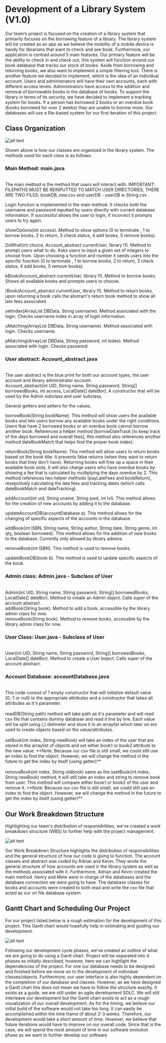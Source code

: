 <H1>Development of a Library System (V1.0)</H1>
Our team’s project is focused on the creation of a library system that primarily focuses on the borrowing feature of a library. The library system will be created as an app as we believe the mobility of a mobile device is handy for librarians that want to check and see book. Furthermore, our application is centred around 5 main features. Our primary feature will be the ability to check in and check out, this system will function around our book database that tracks our stock of books. Aside from borrowing and returning books, we also want to implement a simple filtering tool. There is another feature we decided to implement, which is the idea of an individual account. Users and administrators will have their own accounts, each with different access levels. Administrators have access to the addition and removal of borrowable books in the database of books. To support the library in terms of its security, we have decided to implement a tracking system for books. If a person has borrowed 2 books or an overdue book (books borrowed for over 2 weeks) they are unable to borrow more. Our databases will use a file-based system for our first iteration of this project. <br/>
<H2>Class Organization</H2>

![alt text](https://github.com/310g17/librarySystem/blob/main/rscforReadme/Class%20Organization%20Structure.jpg)<br/>

Shown above is how our classes are organized in the library system. The methods used for each class is as follows: <br/>
<H3>Main Method: main.java </H3><br/>
The main method is the method that users will interact with. IMPORTANT: FILEPATHS MUST BE REINPUTTED TO MATCH USER DIRECTORIES, THERE ARE TWO FILES: bookDB_new.csv and userDB - userDB w String.csv </br>

Login function is implemented in the main method. It checks both the username and password inputted by users directly with current database information. If successful allows the user to login, if incorrect it prompts users to try again.  <br/>

showOptions(int access). Method to show options (0 to terminate , 1 to borrow books, 2 to return, 3 check status, 4 add books, 5 remove books).

DoWhat(int choice, Account_abstract currentUser, library l1). Method to prompt users what to do. Asks users to input a given set of integers to choose from. Upon choosing a function and number it sends users into the specific function (0 to terminate , 1 to borrow books, 2 to return, 3 check status, 4 add books, 5 remove books). <br/>

bBook(Account_abstract currentUser, library l1). Method to borrow books. Shows all available books and prompts users to choose. <br/>

rBook(Account_abstract currentUser, library l1). Method to return books, upon returning a book calls the abstract's return book method to show all late fees associated. <br/>

setIndex(ArrayList<accountDatabase> DBData, String username). Method associated with the login. Checks username index in array of login information.<br/>

uMatching(ArrayList<accountDatabase> DBData, String username). Method associated with login. Checks username. <br/>
  
pMatching(ArrayList<accountDatabase> DBData, String password, int index). Method associated with login. Checks password. <br/>
  
<H3> User abstract: Account_abstract.java </H3><br/>
 The user abstract is the blue print for both our account types, the user account and library administrator account. <br/>
Account_abstract(int UID, String name, String password, String[] borrowedBooks, int access, LocalDate[] dateBor); A constructor that will be used by the Admin subclass and user subclass. <br/>

General getters and setters for the values. <br/>

borrowBook(String bookName). This method will show users the available books and lets users borrow any available books under the right conditions. Users that have 2 borrowed books or an overdue book cannot borrow another book. References a helper method (borrowDateTrack [to keep track of the days borrowed and overall fees], this method also references another method dateBookMatch that helps find the proper book index). <br/>

returnBook(String bookName). This method will allow users to return books based on the book title. It prevents false returns (when they want to return books that they don't have). Returning books will free up a space in their available book slots. It will also charge users who have overdue books by showing a fee that is calculated by multiplying the days overdue by 2. This method references two helper methods (payLateFees and bookReturn), resepctively calculating the late fees and tracking dates (which calls dateBookMatch and dateTracking). <br/>

addAccount(int uid, String uname, String pwd, int lvl). This method allows for the creation of new accounts by adding it to the database. <br/>

updateAccountDB(accountDatabase a). This method allows for the changing of specific aspects of the accounts in the database. <br/>

addBook(int ISBN, String name, String author, String date, String genre, int qty, boolean borrowed). This method allows for the addition of new books to the database. Currently only allowed by library admins. <br/>

removeBook(int ISBN). This method is used to remove books. <br/>

updateBookDB(book b). This method is used to update specific aspects of the book. <br/>

<H3>Admin class: Admin.java - Subclass of User</H3> <br/>
Admin(int UID, String name, String password, String[] borrowedBooks, LocalDate[] dateBor). Method to create an Admin object. Calls super of the account abstract. <br/>
addBook(String book). Method to add a book, accessible by the library admin class for now. <br/>
removeBook(String book). Method to remove books, accessible by the library admin class for now. </br>

 <H3>User Class: User.java - Subclass of User </H3><br/>
User(int UID, String name, String password, String[] borrowedBooks, LocalDate[] dateBor). Method to create a User boject. Calls super of the account abstract. <br/>
  
  <H3> Account Database:  accountDatabase.java</H3><br/>
   This code consist of 1 empty constructor that will initialize default value (0,-1 or null) to the appropriate attributes and a constructor that takes all attributes as it's parameter. <br/>
   <br/>readDB(String path) method will take path as it's parameter and will read csv file that contains dummy database and read it line by line. Each value will be split using (,) delimeter and store it in an arraylist which later on are used to create objects based on the value/attributes. <br/>
  <br/> setBook(int index, String newBook) will take an index of the user that are stored in the arraylist of objects and set either book1 or book2 attribute to the new value. **Note: Because our csv file is still small, we could still use an index to find the object. However, we will change the method in the future to get the index by itself (using getter)** <br/>
  <br/>removeBook(int index, String oldbook) same as the ssetBook(int index, String newBook) method, it will still take an index and string to remove book from user. This method will compare either book1 or book2 of the user and remove it. **Note: Because our csv file is still small, we could still use an index to find the object. However, we will change the method in the future to get the index by itself (using getter)** <br/>

<H2>Our Work Breakdown Structure</H2>
Highlighting our team's distribution of responsibilities, we've created a work breakdown structure (WBS) to further help with the project management.<br/>

![alt text](https://github.com/310g17/librarySystem/blob/main/rscforReadme/WBS.png) <br/>

Our Work Breakdown Structure highlights the distribution of responsibilities and the general structure of how our code is going to function. The account classes and abstract was coded by Adrian and Kevin. They wrote the general structure of how accounts are used in the library system as well as the methods associated with it. Furthermore, Adrian and Kevin created the main method. Henry and Mete were in charge of the databases and the database connection we were going to have. The database classes for books and accounts were created to both read and write the csv file that acted as our on file database system. <br/>
<H2>Gantt Chart and Scheduling Our Project</H2>
For our project listed below is a rough estimation for the development of this project. This Gantt chart would hopefully help in estimating and guiding our development. <br/>

![alt text](https://github.com/310g17/librarySystem/blob/main/rscforReadme/GanntChart_Final.jpeg) <br/>

Following our development cycle phases, we’ve created an outline of what we are going to do using a Gantt chart. Project will be separated into 4 phases as initially described, however, here we can highlight the dependencies of the project. For one our database needs to be designed and finished before we move on to the development of individual classes/objects. Furthermore, our user interface is also highly dependent on the completion of our database and classes. However, as we have designed a Gantt chart this does not mean we have to follow the structure exactly. It exists as a guide, we are still under an agile development SDLC. We will still interleave our development but the Gantt chart exists to act as a rough visualization of our overall development. As for the timing, we believe our initial build of the software would not take too long. It can easily be accomplished within the time frame of about 2-3 weeks. Therefore, our development would take a short amount of time. However, we believe that future iterations would have to improve on our overall code. Since that is the case, we will spend the most amount of time in our software evolution phase as we want to further develop our software. <br/>
